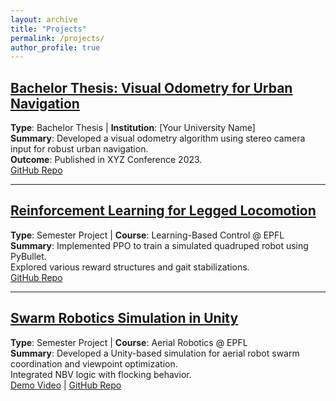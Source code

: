 ```yaml
---
layout: archive
title: "Projects"
permalink: /projects/
author_profile: true
---
```


## [Bachelor Thesis: Visual Odometry for Urban Navigation](../projects/visual-odometry)
**Type**: Bachelor Thesis | **Institution**: [Your University Name]  
**Summary**: Developed a visual odometry algorithm using stereo camera input for robust urban navigation.  
**Outcome**: Published in XYZ Conference 2023.  
[GitHub Repo](https://github.com/yourusername/thesis-project)

---

## [Reinforcement Learning for Legged Locomotion](../projects/legged-rl)
**Type**: Semester Project | **Course**: Learning-Based Control @ EPFL  
**Summary**: Implemented PPO to train a simulated quadruped robot using PyBullet.  
Explored various reward structures and gait stabilizations.  
[GitHub Repo](https://github.com/yourusername/legged-rl)

---

## [Swarm Robotics Simulation in Unity](../projects/aerial)
**Type**: Semester Project | **Course**: Aerial Robotics @ EPFL  
**Summary**: Developed a Unity-based simulation for aerial robot swarm coordination and viewpoint optimization.  
Integrated NBV logic with flocking behavior.  
[Demo Video](https://youtu.be/demo-link) | [GitHub Repo](https://github.com/yourusername/swarm-unity)
